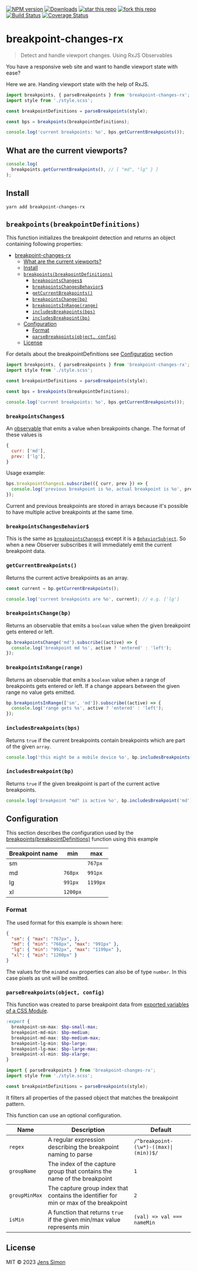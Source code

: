 [![NPM version][npm-image]][npm-url] [![Downloads][npm-downloads-image]][npm-url] [![star this repo][gh-stars-image]][gh-url] [![fork this repo][gh-forks-image]][gh-url] [![Build Status][gh-status-image]][gh-url] [![Coverage Status][coveralls-image]][coveralls-url]

# breakpoint-changes-rx

> Detect and handle viewport changes. Using RxJS Observables

You have a responsive web site and want to handle viewport state with ease?

Here we are. Handing viewport state with the help of RxJS.

```typescript
import breakpoints, { parseBreakpoints } from 'breakpoint-changes-rx';
import style from './style.scss';

const breakpointDefinitions = parseBreakpoints(style);

const bps = breakpoints(breakpointDefinitions);

console.log('current breakpoints: %o', bps.getCurrentBreakpoints());
```

## What are the current viewports?

```typescript
console.log(
  breakpoints.getCurrentBreakpoints(), // [ "md", "lg" } ]
);
```

## Install

```sh
yarn add breakpoint-changes-rx
```

## `breakpoints(breakpointDefinitions)`

This function initializes the breakpoint detection and returns an object containing following properties:

- [breakpoint-changes-rx](#breakpoint-changes-rx)
  - [What are the current viewports?](#what-are-the-current-viewports)
  - [Install](#install)
  - [`breakpoints(breakpointDefinitions)`](#breakpointsbreakpointdefinitions)
    - [`breakpointsChanges$`](#breakpointschanges)
    - [`breakpointsChangesBehavior$`](#breakpointschangesbehavior)
    - [`getCurrentBreakpoints()`](#getcurrentbreakpoints)
    - [`breakpointsChange(bp)`](#breakpointschangebp)
    - [`breakpointsInRange(range)`](#breakpointsinrangerange)
    - [`includesBreakpoints(bps)`](#includesbreakpointsbps)
    - [`includesBreakpoint(bp)`](#includesbreakpointbp)
  - [Configuration](#configuration)
    - [Format](#format)
    - [`parseBreakpoints(object, config)`](#parsebreakpointsobject-config)
  - [License](#license)

For details about the breakpointDefinitions see [Configuration](#Configuration) section

```javascript
import breakpoints, { parseBreakpoints } from 'breakpoint-changes-rx';
import style from './style.scss';

const breakpointDefinitions = parseBreakpoints(style);

const bps = breakpoints(breakpointDefinitions);

console.log('current breakpoints: %o', bps.getCurrentBreakpoints());
```

### `breakpointsChanges$`

An [observable](https://rxjs-dev.firebaseapp.com/guide/observable) that emits a value when breakpoints change. The format of these values is

```javascript
{
  curr: ['md'],
  prev: ['lg'],
}
```

Usage example:

```javascript
bps.breakpointChanges$.subscribe(({ curr, prev }) => {
  console.log('previous breakpoint is %o, actual breakpoint is %o', prev, curr);
});
```

Current and previous breakpoints are stored in arrays because it's possible to have multiple active breakpoints at the same time.

### `breakpointsChangesBehavior$`

This is the same as [`breakpointsChanges$`](#breakpointsChanges$) except it is a [`BehaviorSubject`](https://rxjs-dev.firebaseapp.com/guide/subject#behaviorsubject). So when a new Observer subscribes it will immediately emit the current breakpoint data.

### `getCurrentBreakpoints()`

Returns the current active breakpoints as an array.

```javascript
const current = bp.getCurrentBreakpoints();

console.log('current breakpoints are %o', current); // e.g. ['lg']
```

### `breakpointsChange(bp)`

Returns an observable that emits a `boolean` value when the given breakpoint gets entered or left.

```javascript
bp.breakpointsChange('md').subscribe((active) => {
  console.log('breakpoint md %s', active ? 'entered' : 'left');
});
```

### `breakpointsInRange(range)`

Returns an observable that emits a `boolean` value when a range of breakpoints gets entered or left. If a change appears between the given range no value gets emitted.

```javascript
bp.breakpointsInRange(['sm', 'md']).subscribe((active) => {
  console.log('range gets %s', active ? 'entered' : 'left');
});
```

### `includesBreakpoints(bps)`

Returns `true` if the current breakpoints contain breakpoints which are part of the given `array`.

```javascript
console.log('this might be a mobile device %o', bp.includesBreakpoints(['sm', 'md']));
```

### `includesBreakpoint(bp)`

Returns `true` if the given breakpoint is part of the current active breakpoints.

```javascript
console.log('breakpoint "md" is active %o', bp.includesBreakpoint('md'));
```

## Configuration

This section describes the configuration used by the [breakpoints(breakpointDefinitions)](#breakpoints(breakpointDefinitions)) function using this example

Breakpoint name | min    | max
----------------|----------|----------
sm              |          |  `767px`
md              |  `768px` |  `991px`
lg              |  `991px` | `1199px`
xl              | `1200px` |

### Format

The used format for this example is shown here:

```json
{
  "sm": { "max": "767px", },
  "md": { "min": "768px", "max": "991px" },
  "lg": { "min": "992px", "max": "1199px" },
  "xl": { "min": "1200px" }
}
```

The values for the `min`and `max` properties can also be of type `number`. In this case pixels as unit will be omitted.

### `parseBreakpoints(object, config)`

This function was created to parse breakpoint data from [exported variables of a CSS Module](https://github.com/css-modules/icss#specification).

```scss
:export {
  breakpoint-sm-max: $bp-small-max;
  breakpoint-md-min: $bp-medium;
  breakpoint-md-max: $bp-medium-max;
  breakpoint-lg-min: $bp-large;
  breakpoint-lg-max: $bp-large-max;
  breakpoint-xl-min: $bp-xlarge;
}
```

```javascript
import { parseBreakpoints } from 'breakpoint-changes-rx';
import style from './style.scss';

const breakpointDefinitions = parseBreakpoints(style);
```

It filters all properties of the passed object that matches the breakpoint pattern.

This function can use an optional configuration.

Name          | Description                                                                            | Default
--------------|----------------------------------------------------------------------------------------|--------------------------------------
`regex`       | A regular expression describing the breakpoint naming to parse                         | `/^breakpoint-(\w*)-((max)\|(min))$/`
`groupName`   | The index of the capture group that contains the name of the breakpoint                | `1`
`groupMinMax` | The capture group index that contains the identifier for min or max of the breakpoint  | `2`
`isMin`       | A function that returns `true` if the given min/max value represents min               | `(val) => val === nameMin`

## License

MIT © 2023 [Jens Simon](https://github.com/jenssimon)

[npm-url]: https://www.npmjs.com/package/breakpoint-changes-rx
[npm-image]: https://badgen.net/npm/v/breakpoint-changes-rx
[npm-downloads-image]: https://badgen.net/npm/dw/breakpoint-changes-rx

[gh-url]: https://github.com/jenssimon/breakpoint-changes-rx
[gh-stars-image]: https://badgen.net/github/stars/jenssimon/breakpoint-changes-rx
[gh-forks-image]: https://badgen.net/github/forks/jenssimon/breakpoint-changes-rx
[gh-status-image]: https://badgen.net/github/status/jenssimon/breakpoint-changes-rx

[coveralls-url]: https://coveralls.io/github/jenssimon/breakpoint-changes-rx?branch=main
[coveralls-image]: https://coveralls.io/repos/github/jenssimon/breakpoint-changes-rx/badge.svg?branch=main
